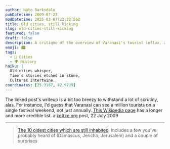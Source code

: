 ```yaml
---
author: Nate Barksdale
pubDatetime: 2009-07-23
modDatetime: 2025-03-07T22:22:56Z
title: Old cities, still kicking
slug: old-cities-still-kicking
featured: false
draft: false
description: A critique of the overview of Varanasi's tourist influx, along with a reference to a more reliable list of ancient cities.
emoji: 🏙️
tags:
  - 🕌 Cities
  - 🌍 History
haiku: |
  Old cities whisper,  
  Time's stories etched in stone,  
  Cultures intertwine.
coordinates: [25.3167, 82.9739]
---
```


The linked post's writeup is a bit too breezy to withstand a lot of scrutiny, alas. For instance, I'd guess that Varanasi can see a million tourists on a single festival weekend, not just annually. [This Wikipedia page](http://en.wikipedia.org/wiki/List_of_cities_by_time_of_continuous_habitation) has a longer and more credible list. a [kottke.org](http://www.kottke.org/09/07/old-cities-still-kicking) post, 22 July 2009

---

> [The 10 oldest cities which are still inhabited](http://weburbanist.com/2009/07/09/senior-city-zens-the-10-oldest-still-inhabited-cities/). Includes a few you've probably heard of (Damascus, Jericho, Jerusalem) and a couple of surprises
